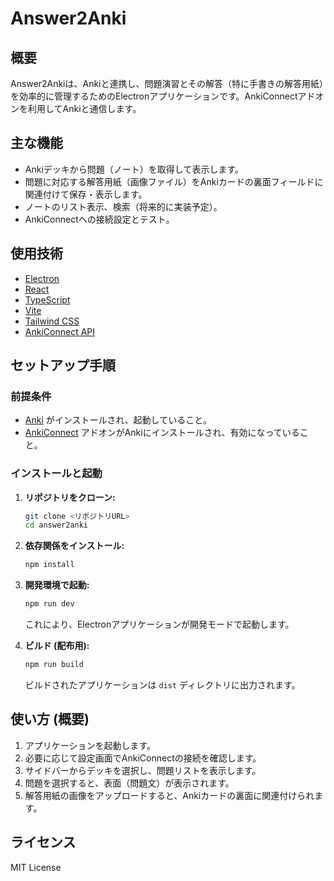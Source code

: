 # Answer2Anki

## 概要

Answer2Ankiは、Ankiと連携し、問題演習とその解答（特に手書きの解答用紙）を効率的に管理するためのElectronアプリケーションです。AnkiConnectアドオンを利用してAnkiと通信します。

## 主な機能

*   Ankiデッキから問題（ノート）を取得して表示します。
*   問題に対応する解答用紙（画像ファイル）をAnkiカードの裏面フィールドに関連付けて保存・表示します。
*   ノートのリスト表示、検索（将来的に実装予定）。
*   AnkiConnectへの接続設定とテスト。

## 使用技術

*   [Electron](https://www.electronjs.org/)
*   [React](https://reactjs.org/)
*   [TypeScript](https://www.typescriptlang.org/)
*   [Vite](https://vitejs.dev/)
*   [Tailwind CSS](https://tailwindcss.com/)
*   [AnkiConnect API](https://github.com/FooSoft/anki-connect)

## セットアップ手順

### 前提条件

*   [Anki](https://apps.ankiweb.net/) がインストールされ、起動していること。
*   [AnkiConnect](https://ankiweb.net/shared/info/2055492159) アドオンがAnkiにインストールされ、有効になっていること。

### インストールと起動

1.  **リポジトリをクローン:**
    ```bash
    git clone <リポジトリURL>
    cd answer2anki
    ```

2.  **依存関係をインストール:**
    ```bash
    npm install
    ```

3.  **開発環境で起動:**
    ```bash
    npm run dev
    ```
    これにより、Electronアプリケーションが開発モードで起動します。

4.  **ビルド (配布用):**
    ```bash
    npm run build
    ```
    ビルドされたアプリケーションは `dist` ディレクトリに出力されます。

## 使い方 (概要)

1.  アプリケーションを起動します。
2.  必要に応じて設定画面でAnkiConnectの接続を確認します。
3.  サイドバーからデッキを選択し、問題リストを表示します。
4.  問題を選択すると、表面（問題文）が表示されます。
5.  解答用紙の画像をアップロードすると、Ankiカードの裏面に関連付けられます。

## ライセンス

MIT License
